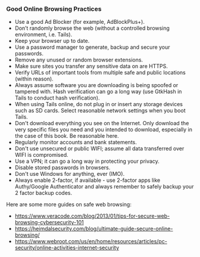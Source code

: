 ### Good Online Browsing Practices

- Use a good Ad Blocker (for example, AdBlockPlus+).
- Don’t randomly browse the web (without a controlled browsing environment, i.e. Tails).
- Keep your browser up to date.
- Use a password manager to generate, backup and secure your passwords.
- Remove any unused or random browser extensions.
- Make sure sites you transfer any sensitive data on are HTTPS.
- Verify URLs of important tools from multiple safe and public locations (within reason).
- Always assume software you are downloading is being spoofed or tampered with. Hash verification can go a long way (use GtkHash in Tails to conduct hash verification).
- When using Tails online, do not plug in or insert any storage devices such as SD cards. Select reasonable network settings when you boot Tails.
- Don't download everything you see on the Internet. Only download the very specific files you need and you intended to download, especially in the case of this book. Be reasonable here.
- Regularly monitor accounts and bank statements.
- Don't use unsecured or public WIFI; assume all data transferred over WIFI is compromised.
- Use a VPN; it can go a long way in protecting your privacy.
- Disable stored passwords in browsers.
- Don't use Windows for anything, ever (IMO).
- Always enable 2-factor, if available - use 2-factor apps like Authy/Google Authenticator and always remember to safely backup your 2 factor backup codes.

Here are some more guides on safe web browsing:

- https://www.veracode.com/blog/2013/01/tips-for-secure-web-browsing-cybersecurity-101
- https://heimdalsecurity.com/blog/ultimate-guide-secure-online-browsing/
- https://www.webroot.com/us/en/home/resources/articles/pc-security/online-activities-internet-security